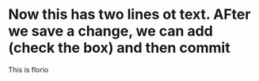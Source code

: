 

Now this has two lines ot text.  AFter we save a change, we can add (check the box) and then commit
=======
This is florio
